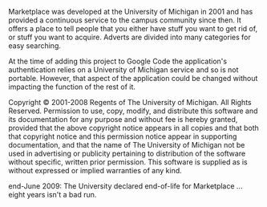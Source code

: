 Marketplace was developed at the University of Michigan in 2001 and has provided a continuous service to the campus community since then.  It offers a place to tell people that you either have stuff you want to get rid of, or stuff you want to acquire.  Adverts are divided into many categories for easy searching.

At the time of adding this project to Google Code the application's authentication relies on a University of Michigan service and so is not portable.  However, that aspect of the application could be changed without impacting the function of the rest of it.

Copyright © 2001-2008 Regents of The University of Michigan. All Rights Reserved.
Permission to use, copy, modify, and distribute this software and its documentation for any purpose and without fee is hereby granted, provided that the above copyright notice appears in all copies and that both that copyright notice and this permission notice appear in supporting documentation, and that the name of The University of Michigan not be used in advertising or publicity pertaining to distribution of the software without specific, written prior permission. This software is supplied as is without expressed or implied warranties of any kind.

end-June 2009: The University declared end-of-life for Marketplace ... eight years isn't a bad run.